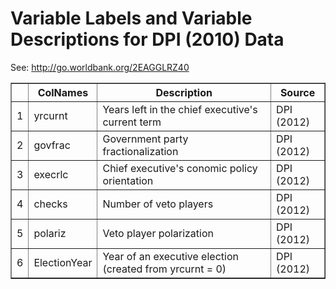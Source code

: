 # Variable Labels and Variable Descriptions for DPI (2010) Data
 See: <http://go.worldbank.org/2EAGGLRZ40>

 <!-- html table generated in R 3.0.2 by xtable 1.7-1 package -->
<!-- Fri Jan 10 11:24:20 2014 -->
<TABLE border=1>
<TR> <TH>  </TH> <TH> ColNames </TH> <TH> Description </TH> <TH> Source </TH>  </TR>
  <TR> <TD align="right"> 1 </TD> <TD> yrcurnt </TD> <TD> Years left in the chief executive's current term </TD> <TD> DPI (2012) </TD> </TR>
  <TR> <TD align="right"> 2 </TD> <TD> govfrac </TD> <TD> Government party fractionalization </TD> <TD> DPI (2012) </TD> </TR>
  <TR> <TD align="right"> 3 </TD> <TD> execrlc </TD> <TD> Chief executive's conomic policy orientation </TD> <TD> DPI (2012) </TD> </TR>
  <TR> <TD align="right"> 4 </TD> <TD> checks </TD> <TD> Number of veto players </TD> <TD> DPI (2012) </TD> </TR>
  <TR> <TD align="right"> 5 </TD> <TD> polariz </TD> <TD> Veto player polarization </TD> <TD> DPI (2012) </TD> </TR>
  <TR> <TD align="right"> 6 </TD> <TD> ElectionYear </TD> <TD> Year of an executive election (created from yrcurnt = 0) </TD> <TD> DPI (2012) </TD> </TR>
   </TABLE>
